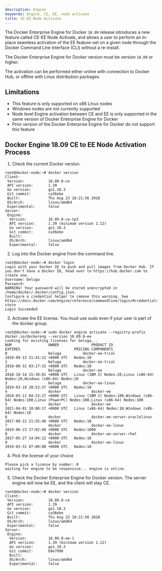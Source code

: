 ```yaml
---
description: Engine
keywords: Engine, CE, EE, node activate
title: CE-EE Node Activate
---
```


The Docker Enterprise Engine for Docker `18.09` release introduces a new feature called CE-EE Node Activate, and allows a user to perform an in-place seamless activation of the EE feature-set on a given node through the Docker Command Line Interface (CLI) without a re-install.

The Docker Enterprise Engine for Docker version must be version `18.09` or higher.

The activation can be performed either online with connection to Docker Hub, or offline with Linux distribution packages.

## Limitations

* This feature is only supported on x86 Linux nodes
* Windows nodes are not currently supported
* Node level Engine activation between CE and EE is only supported in the same version of Docker Enterprise Engine for Docker
* Prior version of the Docker Enterprise Engine for Docker do not support this feature

## Docker Engine 18.09 CE to EE Node Activation Process

1. Check the current Docker version.
```
root@docker-node:~# docker version
Client:
 Version:           18.09.0-ce
 API version:       1.39
 Go version:        go1.10.3
 Git commit:        ca36ebe
 Built:             Thu Aug 23 18:21:56 2018
 OS/Arch:           linux/amd64
 Experimental:      false
Server:
 Engine:
  Version:          18.09.0-ce-tp3
  API version:      1.39 (minimum version 1.12)
  Go version:       go1.10.3
  Git commit:       ca36ebe
  Built:
  OS/Arch:          linux/amd64
  Experimental:     false
```

2. Log into the Docker engine from the command line.

```
root@docker-node:~# docker login
Login with your Docker ID to push and pull images from Docker Hub. If you don't have a Docker ID, head over to https://hub.docker.com to create one.
Username: beluga
Password:
WARNING! Your password will be stored unencrypted in /home/docker/.docker/config.json.
Configure a credential helper to remove this warning. See
https://docs.docker.com/engine/reference/commandline/login/#credentials-store
Login Succeeded
```

3. Activate the EE license. You must use sudo even if your user is part of the docker group.

```
root@docker-node:~# sudo docker engine activate --registry-prefix docker.io/dockereng --version 18.09.0-ee
Looking for existing licenses for beluga...
NUM                 OWNER               PRODUCT ID                     EXPIRES                         PRICING COMPONENTS
0                   beluga          docker-ee-trial                2018-09-13 21:41:12 +0000 UTC   Nodes:10
1                   beluga          docker-ee-trial                2018-08-31 03:17:15 +0000 UTC   Nodes:10
2                   beluga          docker-ee                      2018-10-14 15:30:01 +0000 UTC   Linux (IBM Z) Nodes:20,Linux (x86-64) Nodes:20,Windows (x86-64) Nodes:20
3                   beluga          docker-ee-linux                2019-03-19 20:53:37 +0000 UTC   Nodes:10
4                   docker              docker-ee                      2019-05-11 04:33:27 +0000 UTC   Linux (IBM Z) Nodes:100,Windows (x86-64) Nodes:100,Linux (PowerPC) Nodes:100,Linux (x86-64) Nodes:100
5                   docker              docker-ee                      2021-04-01 18:00:17 +0000 UTC   Linux (x86-64) Nodes:10,Windows (x86-64) Nodes:10
6                   docker              docker-ee-server-oraclelinux   2017-08-12 21:55:40 +0000 UTC   Nodes:10
7                   docker              docker-ee-linux                2019-06-23 17:02:48 +0000 UTC   Nodes:1000
8                   docker              docker-ee-server-rhel          2017-05-27 14:04:12 +0000 UTC   Nodes:10
9                   docker              docker-ee-linux                2019-03-31 07:00:00 +0000 UTC   Nodes:10
```

4. Pick the license of your choice
```
Please pick a license by number: 0
waiting for engine to be responsive... engine is online.
```

5. Check the Docker Enterprise Engine for Docker version. The server engine will now be EE, and the client will stay CE.
```
root@docker-node:~# docker version
Client:
 Version:           18.09.0-ce
 API version:       1.39
 Go version:        go1.10.3
 Git commit:        ca36ebe
 Built:             Thu Aug 23 18:21:56 2018
 OS/Arch:           linux/amd64
 Experimental:      false
Server:
 Engine:
  Version:          18.09.0-ee-1
  API version:      1.39 (minimum version 1.12)
  Go version:       go1.10.3
  Git commit:       b9e7996
  Built:
  OS/Arch:          linux/amd64
  Experimental:     false
```
